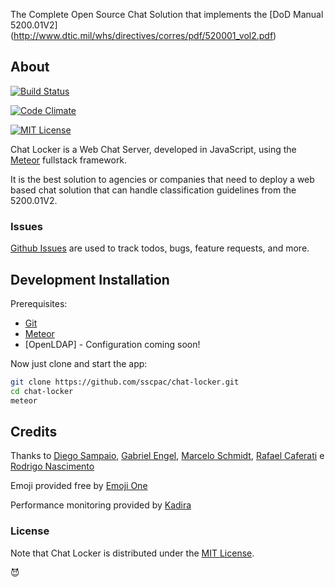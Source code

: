 The Complete Open Source Chat Solution that implements the [DoD Manual 5200.01V2] (http://www.dtic.mil/whs/directives/corres/pdf/520001_vol2.pdf)

## About

[![Build Status](https://travis-ci.org/sscpac/chat-locker.svg?branch=master)](https://travis-ci.org/sscpac/chat-locker)
<!--- [![Coverage Status](https://coveralls.io/repos/sscpac/chat-locker/badge.svg?branch=master&service=github)](https://coveralls.io/github/sscpac/chat-locker?branch=master) -->
[![Code Climate](https://codeclimate.com/github/sscpac/chat-locker/badges/gpa.svg)](https://codeclimate.com/github/sscpac/chat-locker)
<!--- [![Test Coverage](https://codeclimate.com/github/sscpac/chat-locker/badges/coverage.svg)](https://codeclimate.com/github/sscpac/chat-locker/coverage)-->
[![MIT License](http://img.shields.io/badge/license-MIT-blue.svg?style=flat)](https://github.com/sscpac/chat-locker/raw/master/LICENSE)

Chat Locker is a Web Chat Server, developed in JavaScript, using the [Meteor](https://www.meteor.com/install) fullstack framework.

It is the best solution to agencies or companies that need to deploy a web based chat solution that can handle classification guidelines from the 5200.01V2.

### Issues

[Github Issues](https://github.com/sscpac/chat-locker/issues) are used to track todos, bugs, feature requests, and more.

## Development Installation

Prerequisites:

* [Git](http://git-scm.com/book/en/v2/Getting-Started-Installing-Git)
* [Meteor](https://www.meteor.com/install)
* [OpenLDAP] - Configuration coming soon!

Now just clone and start the app:

```sh
git clone https://github.com/sscpac/chat-locker.git
cd chat-locker
meteor
```

## Credits

Thanks to [Diego Sampaio](https://github.com/sampaiodiego), [Gabriel Engel](https://github.com/engelgabriel), [Marcelo Schmidt](https://github.com/marceloschmidt), [Rafael Caferati](https://github.com/rcaferati) e [Rodrigo Nascimento](https://github.com/rodrigok)

Emoji provided free by [Emoji One](http://emojione.com)

Performance monitoring provided by [Kadira](https://kadira.io/)

### License

Note that Chat Locker is distributed under the [MIT License](http://opensource.org/licenses/MIT).


:smiling_imp:
